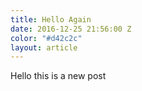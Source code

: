```yaml
---
title: Hello Again
date: 2016-12-25 21:56:00 Z
color: "#d42c2c"
layout: article
---
```


Hello this is a new post